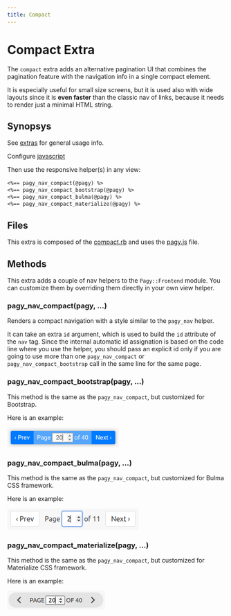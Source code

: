 ```yaml
---
title: Compact
---
```

# Compact Extra

The `compact` extra adds an alternative pagination UI that combines the pagination feature with the navigation info in a single compact element.

It is especially useful for small size screens, but it is used also with wide layouts since it is __even faster__ than the classic nav of links, because it needs to render just a minimal HTML string.

## Synopsys

See [extras](../extras.md) for general usage info.

Configure [javascript](../extras.md#javascript)

Then use the responsive helper(s) in any view:

```erb
<%== pagy_nav_compact(@pagy) %>
<%== pagy_nav_compact_bootstrap(@pagy) %>
<%== pagy_nav_compact_bulma(@pagy) %>
<%== pagy_nav_compact_materialize(@pagy) %>
```

## Files

This extra is composed of the [compact.rb](https://github.com/ddnexus/pagy/blob/master/lib/pagy/extras/compact.rb)  and uses the [pagy.js](https://github.com/ddnexus/pagy/blob/master/lib/pagy/extras/javascripts/pagy.js) file.

## Methods

This extra adds a couple of nav helpers to the `Pagy::Frontend` module. You can customize them by overriding them directly in your own view helper.

### pagy_nav_compact(pagy, ...)

Renders a compact navigation with a style similar to the `pagy_nav` helper.

It can take an extra `id` argument, which is used to build the `id` attribute of the `nav` tag. Since the internal automatic id assignation is based on the code line where you use the helper, you should pass an explicit id only if you are going to use more than one `pagy_nav_compact` or `pagy_nav_compact_bootstrap` call in the same line for the same page.

### pagy_nav_compact_bootstrap(pagy, ...)

This method is the same as the `pagy_nav_compact`, but customized for Bootstrap.

Here is an example:

![pagy-compact](../assets/images/pagy-compact-g.png)

### pagy_nav_compact_bulma(pagy, ...)

This method is the same as the `pagy_nav_compact`, but customized for Bulma CSS framework.

Here is an example:

![pagy-compact-bulma](../assets/images/pagy-compact-bulma-g.png)

### pagy_nav_compact_materialize(pagy, ...)

This method is the same as the `pagy_nav_compact`, but customized for Materialize CSS framework.

Here is an example:

![pagy-compact-materialize](../assets/images/pagy-compact-materialize-g.png)
